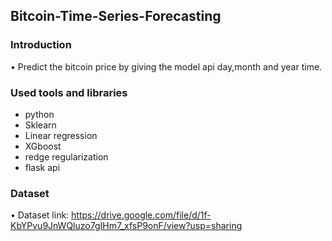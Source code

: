 ## Bitcoin-Time-Series-Forecasting

### Introduction
• Predict the bitcoin price by giving the model api day,month and year time.

### Used tools and libraries
- python
- Sklearn
- Linear regression
- XGboost
- redge regularization
- flask api

### Dataset
• Dataset link: https://drive.google.com/file/d/1f-KbYPvu9JnWQluzo7gIHm7_xfsP9onF/view?usp=sharing
